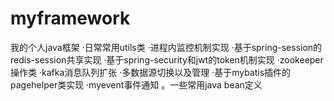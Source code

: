 # myframework
我的个人java框架
·日常常用utils类
·进程内监控机制实现
·基于spring-session的redis-session共享实现
·基于spring-security和jwt的token机制实现
·zookeeper操作类
·kafka消息队列扩张
·多数据源切换以及管理
·基于mybatis插件的pagehelper类实现
·myevent事件通知
。一些常用java bean定义
